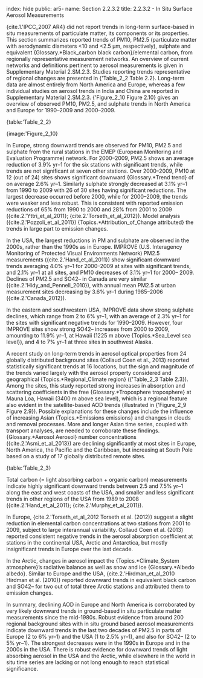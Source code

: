 index: hide
public: ar5-
name: Section 2.2.3.2
title: 2.2.3.2 - In Situ Surface Aerosol Measurements

{cite.1.'IPCC_2007 AR4} did not report trends in long-term surface-based in situ measurements of particulate matter, its components or its properties. This section summarizes reported trends of PM10, PM2.5 (particulate matter with aerodynamic diameters <10 and <2.5 μm, respectively), sulphate and equivalent {Glossary.*Black_carbon black carbon}/elemental carbon, from regionally representative measurement networks. An overview of current networks and definitions pertinent to aerosol measurements is given in Supplementary Material 2.SM.2.3. Studies reporting trends representative of regional changes are presented in {'Table_2_2 Table 2.2}. Long-term data are almost entirely from North America and Europe, whereas a few individual studies on aerosol trends in India and China are reported in Supplementary Material 2.SM.2.3. {'Figure_2_10 Figure 2.10} gives an overview of observed PM10, PM2.5, and sulphate trends in North America and Europe for 1990–2009 and 2000–2009.

{table:'Table_2_2}

{image:'Figure_2_10}

In Europe, strong downward trends are observed for PM10, PM2.5 and sulphate from the rural stations in the EMEP (European Monitoring and Evaluation Programme) network. For 2000–2009, PM2.5 shows an average reduction of 3.9% yr–1 for the six stations with significant trends, while trends are not significant at seven other stations. Over 2000–2009, PM10 at 12 (out of 24) sites shows significant downward {Glossary.*Trend trend} of on average 2.6% yr–1. Similarly sulphate strongly decreased at 3.1% yr–1 from 1990 to 2009 with 26 of 30 sites having significant reductions. The largest decrease occurred before 2000, while for 2000–2009, the trends were weaker and less robust. This is consistent with reported emission reductions of 65% from 1990 to 2000 and 28% from 2001 to 2009 ({cite.2.'Yttri_et_al_2011}; {cite.2.'Torseth_et_al_2012}). Model analysis ({cite.2.'Pozzoli_et_al_2011}) {Topics.*Attribution_of_Change attributed} the trends in large part to emission changes.

In the USA, the largest reductions in PM and sulphate are observed in the 2000s, rather than the 1990s as in Europe. IMPROVE (U.S. Interagency Monitoring of Protected Visual Environments Network) PM2.5 measurements ({cite.2.'Hand_et_al_2011}) show significant downward trends averaging 4.0% yr–1 for 2000–2009 at sites with significant trends, and 2.1% yr–1 at all sites, and PM10 decreases of 3.1% yr–1 for 2000– 2009. Declines of PM2.5 and SO42– in Canada are very similar ({cite.2.'Hidy_and_Pennell_2010}), with annual mean PM2.5 at urban measurement sites decreasing by 3.6% yr–1 during 1985–2006 ({cite.2.'Canada_2012}).

In the eastern and southwestern USA, IMPROVE data show strong sulphate declines, which range from 2 to 6% yr–1, with an average of 2.3% yr–1 for the sites with significant negative trends for 1990–2009. However, four IMPROVE sites show strong SO42– increases from 2000 to 2009, amounting to 11.9% yr–1, at Hawaii (1225 m above {Topics.*Sea_Level sea level}), and 4 to 7% yr–1 at three sites in southwest Alaska.

A recent study on long-term trends in aerosol optical properties from 24 globally distributed background sites (Collaud Coen et al., 2013) reported statistically significant trends at 16 locations, but the sign and magnitude of the trends varied largely with the aerosol property considered and geographical {Topics.*Regional_Climate region} ({'Table_2_3 Table 2.3}). Among the sites, this study reported strong increases in absorption and scattering coefficients in the free {Glossary.*Troposphere troposphere} at Mauna Loa, Hawaii (3400 m above sea level), which is a regional feature also evident in the satellite-based AOD trends (illustrated in {'Figure_2_9 Figure 2.9}). Possible explanations for these changes include the influence of increasing Asian {Topics.*Emissions emissions} and changes in clouds and removal processes. More and longer Asian time series, coupled with transport analyses, are needed to corroborate these findings. {Glossary.*Aerosol Aerosol} number concentrations ({cite.2.'Asmi_et_al_2013}) are declining significantly at most sites in Europe, North America, the Pacific and the Caribbean, but increasing at South Pole based on a study of 17 globally distributed remote sites.

{table:'Table_2_3}

Total carbon (= light absorbing carbon + organic carbon) measurements indicate highly significant downward trends between 2.5 and 7.5% yr–1 along the east and west coasts of the USA, and smaller and less significant trends in other regions of the USA from 1989 to 2008 ({cite.2.'Hand_et_al_2011}; {cite.2.'Murphy_et_al_2011}).

In Europe, {cite.2.'Torseth_et_al_2012 Torseth et al. (2012)} suggest a slight reduction in elemental carbon concentrations at two stations from 2001 to 2009, subject to large interannual variability. Collaud Coen et al. (2013) reported consistent negative trends in the aerosol absorption coefficient at stations in the continental USA, Arctic and Antarctica, but mostly insignificant trends in Europe over the last decade.

In the Arctic, changes in aerosol impact the {Topics.*Climate_System atmosphere}’s radiative balance as well as snow and ice {Glossary.*Albedo albedo}. Similar to Europe and the USA, {cite.2.'Hirdman_et_al_2010 Hirdman et al. (2010)} reported downward trends in equivalent black carbon and SO42– for two out of total three Arctic stations and attributed them to emission changes.

In summary, declining AOD in Europe and North America is corroborated by very likely downward trends in ground-based in situ particulate matter measurements since the mid-1980s. Robust evidence from around 200 regional background sites with in situ ground based aerosol measurements indicate downward trends in the last two decades of PM2.5 in parts of Europe (2 to 6% yr–1) and the USA (1 to 2.5% yr–1), and also for SO42– (2 to 5% yr–1). The strongest decreases were in the 1990s in Europe and in the 2000s in the USA. There is robust evidence for downward trends of light absorbing aerosol in the USA and the Arctic, while elsewhere in the world in situ time series are lacking or not long enough to reach statistical significance.
